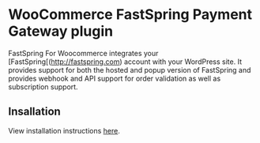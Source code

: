 # WooCommerce FastSpring Payment Gateway plugin

FastSpring For Woocommerce integrates your [FastSpring[(http://fastspring.com) account with your WordPress site. It provides support for both the hosted and popup version of FastSpring and provides webhook and API support for order validation as well as subscription support.

## Insallation

View installation instructions [here](https://github.com/cyberwombat/woocommerce-fastspring-payment-gateway/wiki).
